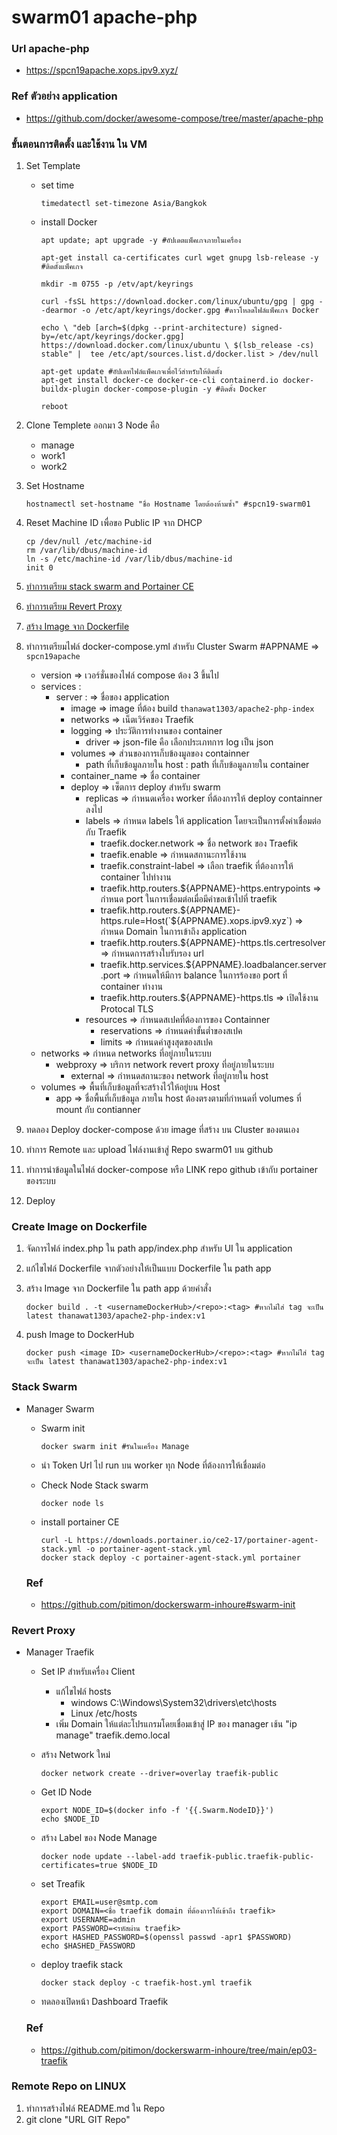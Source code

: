 # swarm01 apache-php
### Url apache-php
- https://spcn19apache.xops.ipv9.xyz/
### Ref ตัวอย่าง application
- https://github.com/docker/awesome-compose/tree/master/apache-php
### ขั้นตอนการติดตั้ง และใช้งาน ใน VM
 1. Set Template 

    - set time
      ```
      timedatectl set-timezone Asia/Bangkok
      ```

    - install Docker
      ```
      apt update; apt upgrade -y #อัปเดตแพ็คเกจภายในเครื่อง

      apt-get install ca-certificates curl wget gnupg lsb-release -y #ติดตั้งแพ็คเกจ

      mkdir -m 0755 -p /etv/apt/keyrings

      curl -fsSL https://download.docker.com/linux/ubuntu/gpg | gpg --dearmor -o /etc/apt/keyrings/docker.gpg #ดาวโหลดไฟล์แพ็คเกจ Docker

      echo \ "deb [arch=$(dpkg --print-architecture) signed-by=/etc/apt/keyrings/docker.gpg] https://download.docker.com/linux/ubuntu \ $(lsb_release -cs) stable" |  tee /etc/apt/sources.list.d/docker.list > /dev/null

      apt-get update #อัปเดทไฟล์แพ็คเกจเพื่อไว้สำหรับให้ติดตั้ง
      apt-get install docker-ce docker-ce-cli containerd.io docker-buildx-plugin docker-compose-plugin -y #ติดตั้ง Docker

      reboot
      ```

 2. Clone Templete ออกมา 3 Node คือ
    - manage
    - work1
    - work2

 3. Set Hostname
    ```
    hostnamectl set-hostname "ชื่อ Hostname โดยต้องห้ามซ้ำ" #spcn19-swarm01
    ```

 4. Reset Machine ID เพื่อขอ Public IP จาก DHCP 
    ```
    cp /dev/null /etc/machine-id
    rm /var/lib/dbus/machine-id
    ln -s /etc/machine-id /var/lib/dbus/machine-id
    init 0
    ```

 5. [ทำการเตรียม stack swarm and Portainer CE](#stack-swarm)
 6. [ทำการเตรียม Revert Proxy](#revert-proxy)
 7. [สร้าง Image จาก Dockerfile](#create-image-on-dockerfile)
 8. ทำการเตรียมไฟล์ docker-compose.yml สำหรับ Cluster Swarm #APPNAME => `spcn19apache`
    - version => เวอร์ชั่นของไฟล์ compose ต้อง 3 ขึ้นไป
    - services :
      - server : => ชื่อของ application
        - image => image ที่ต้อง build `thanawat1303/apache2-php-index`
        - networks => เน็ตเวิร์คของ Traefik
        - logging => ประวัติการทำงานของ container
          - driver => json-file คือ เลือกประเภทการ log เป็น json
        - volumes => ส่วนของการเก็บข้องมูลของ containner
          - path ที่เก็บข้อมูลภายใน host : path ที่เก็บข้อมูลภายใน container
        - container_name => ชื่อ container
        - deploy => เซ็ตการ deploy สำหรับ swarm
          - replicas => กำหนดเครื่อง worker ที่ต้องการให้ deploy containner ลงไป
          - labels => กำหนด labels ให้ application โดยจะเป็นการตั้งค่าเชื่อมต่อกับ Traefik
            - traefik.docker.network => ชื่อ network ของ Traefik
            - traefik.enable => กำหนดสถานะการใช้งาน
            - traefik.constraint-label => เลือก traefik ที่ต้องการให้ container ไปทำงาน
            - traefik.http.routers.${APPNAME}-https.entrypoints => กำหนด port ในการเชื่อมต่อเมื่อมีคำขอเข้าไปที่ traefik
            - traefik.http.routers.${APPNAME}-https.rule=Host(`${APPNAME}.xops.ipv9.xyz`) => กำหนด Domain ในการเข้าถึง application
            - traefik.http.routers.${APPNAME}-https.tls.certresolver => กำหนดการสร้างใบรับรอง url
            - traefik.http.services.${APPNAME}.loadbalancer.server.port => กำหนดให้มีการ balance ในการร้องขอ port ที่ container ทำงาน
            - traefik.http.routers.${APPNAME}-https.tls => เปิดใช้งาน Protocal TLS
          - resources => กำหนดสเปคที่ต้องการของ Containner
            - reservations => กำหนดค่าขั้นต่ำของสเปค
            - limits => กำหนดค่าสูงสุดของสเปค
    - networks => กำหนด networks ที่อยู่ภายในระบบ
      - webproxy => บริการ network revert proxy ที่อยู่ภายในระบบ
        - external => กำหนดสถานะของ network ที่อยู่ภายใน host
    - volumes => พื้นที่เก็บข้อมูลที่จะสร้างไว้ให้อยู่บน Host
      - app => ชื่อพื้นที่เก็บข้อมูล ภายใน host ต้องตรงตามที่กำหนดที่ volumes ที่ mount กับ contianner
 9. ทดลอง Deploy docker-compose ด้วย image ที่สร้าง บน Cluster ของตนเอง
 10. ทำการ Remote และ upload ไฟล์งานเข้าสู่ Repo swarm01 บน github
 11. ทำการนำข้อมูลในไฟล์ docker-compose หรือ LINK repo github เข้ากับ portainer ของระบบ
 12. Deploy

### Create Image on Dockerfile
 1. จัดการไฟล์ index.php ใน path app/index.php สำหรับ UI ใน application
 2. แก้ไขไฟล์ Dockerfile จากตัวอย่างให้เป็นแบบ Dockerfile ใน path app
 3. สร้าง Image จาก Dockerfile ใน path app ด้วยคำสั่ง
 
    ```
    docker build . -t <usernameDockerHub>/<repo>:<tag> #หากไม่ใส่ tag จะเป็น latest thanawat1303/apache2-php-index:v1
    ```
 4. push Image to DockerHub

     ```
     docker push <image ID> <usernameDockerHub>/<repo>:<tag> #หากไม่ใส่ tag จะเป็น latest thanawat1303/apache2-php-index:v1
     ```

### Stack Swarm
<a name="stack-swarm"></a>

 - Manager Swarm

   - Swarm init
     ```
     docker swarm init #รันในเครื่อง Manage
     ```

   - นำ Token Url ไป run บน worker ทุก Node ที่ต้องการให้เชื่อมต่อ

   - Check Node Stack swarm
     ```
     docker node ls
     ```

   - install portainer CE
     ```
     curl -L https://downloads.portainer.io/ce2-17/portainer-agent-stack.yml -o portainer-agent-stack.yml
     docker stack deploy -c portainer-agent-stack.yml portainer
     ```

   ### Ref
   - https://github.com/pitimon/dockerswarm-inhoure#swarm-init

### Revert Proxy
<a name="revert-proxy"></a>

 - Manager Traefik

   - Set IP สำหรับเครื่อง Client
     - แก้ไขไฟล์ hosts
       - windows C:\Windows\System32\drivers\etc\hosts
       - Linux /etc/hosts
     - เพิ่ม Domain ให้แต่ละโปรแกรมโดยเชื่อมเข้าสู่ IP ของ manager เช้น "ip manage" traefik.demo.local

   - สร้าง Network ใหม่
     ```
     docker network create --driver=overlay traefik-public
     ```

   - Get ID Node 
     ```
     export NODE_ID=$(docker info -f '{{.Swarm.NodeID}}') 
     echo $NODE_ID
     ```

   - สร้าง Label ของ Node Manage
     ```
     docker node update --label-add traefik-public.traefik-public-certificates=true $NODE_ID
     ```

   - set Treafik
     ```
     export EMAIL=user@smtp.com
     export DOMAIN=<ชื่อ traefik domain ที่ต้องการให้เข้าถึง traefik>
     export USERNAME=admin
     export PASSWORD=<รหัสผ่าน traefik>
     export HASHED_PASSWORD=$(openssl passwd -apr1 $PASSWORD)
     echo $HASHED_PASSWORD
     ```

   - deploy traefik stack
     ```
     docker stack deploy -c traefik-host.yml traefik
     ```
     
   - ทดลองเปิดหน้า Dashboard Traefik

   ### Ref

   - https://github.com/pitimon/dockerswarm-inhoure/tree/main/ep03-traefik

### Remote Repo on LINUX
 1. ทำการสร้างไฟล์ README.md ใน Repo 
 2. git clone "URL GIT Repo"